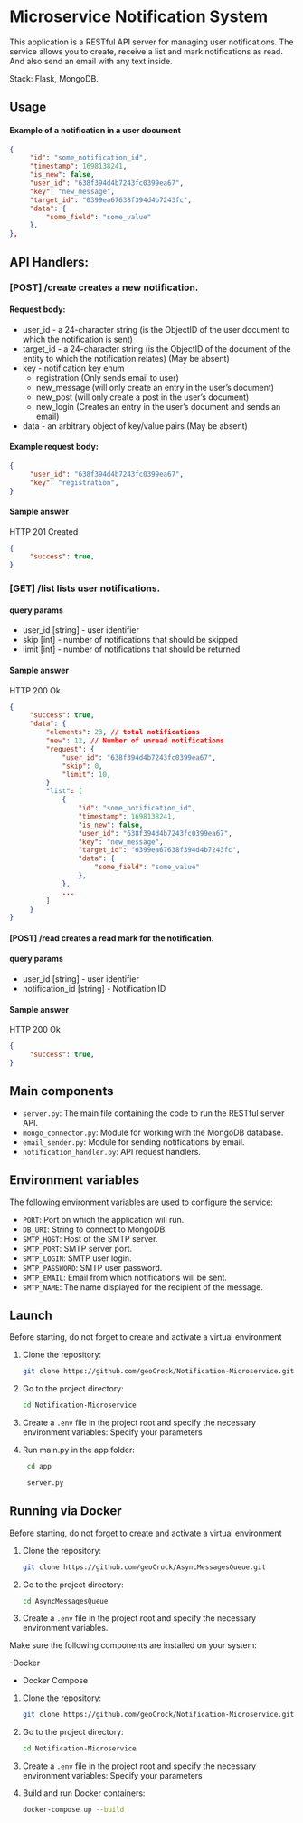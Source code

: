 # Microservice Notification System

This application is a RESTful API server for managing user notifications. The service allows you to create, receive a list and mark notifications as read. And also send an email with any text inside.
  
Stack: Flask, MongoDB.

## Usage
#### Example of a notification in a user document
```json
{
     "id": "some_notification_id",
     "timestamp": 1698138241,
     "is_new": false,
     "user_id": "638f394d4b7243fc0399ea67",
     "key": "new_message",
     "target_id": "0399ea67638f394d4b7243fc",
     "data": {
         "some_field": "some_value"
     },
},
```
## API Handlers:

### [POST] /create creates a new notification.

#### Request body:

- user_id - a 24-character string (is the ObjectID of the user document to which the notification is sent)
- target_id - a 24-character string (is the ObjectID of the document of the entity to which the notification relates) (May be absent)
- key - notification key enum
     - registration (Only sends email to user)
     - new_message (will only create an entry in the user’s document)
     - new_post (will only create a post in the user’s document)
     - new_login (Creates an entry in the user’s document and sends an email)
- data - an arbitrary object of key/value pairs (May be absent)

#### Example request body:

```json
{
     "user_id": "638f394d4b7243fc0399ea67",
     "key": "registration",
}
```

#### Sample answer

HTTP 201 Created

```json
{
     "success": true,
}
```

### [GET] /list lists user notifications.

#### query params
- user_id [string] - user identifier
- skip [int] - number of notifications that should be skipped
- limit [int] - number of notifications that should be returned

#### Sample answer

HTTP 200 Ok

```json
{
     "success": true,
     "data": {
         "elements": 23, // total notifications
         "new": 12, // Number of unread notifications
         "request": {
             "user_id": "638f394d4b7243fc0399ea67",
             "skip": 0,
             "limit": 10,
         }
         "list": [
             {
                 "id": "some_notification_id",
                 "timestamp": 1698138241,
                 "is_new": false,
                 "user_id": "638f394d4b7243fc0399ea67",
                 "key": "new_message",
                 "target_id": "0399ea67638f394d4b7243fc",
                 "data": {
                     "some_field": "some_value"
                 },
             },
             ...
         ]
     }
}
```

#### [POST] /read creates a read mark for the notification.

#### query params
- user_id [string] - user identifier
- notification_id [string] - Notification ID

#### Sample answer

HTTP 200 Ok

```json
{
     "success": true,
}
```


## Main components

- `server.py`: The main file containing the code to run the RESTful server API.
- `mongo_connector.py`: Module for working with the MongoDB database.
- `email_sender.py`: Module for sending notifications by email.
- `notification_handler.py`: API request handlers.

## Environment variables

The following environment variables are used to configure the service:

- `PORT`: Port on which the application will run.
- `DB_URI`: String to connect to MongoDB.
- `SMTP_HOST`: Host of the SMTP server.
- `SMTP_PORT`: SMTP server port.
- `SMTP_LOGIN`: SMTP user login.
- `SMTP_PASSWORD`: SMTP user password.
- `SMTP_EMAIL`: Email from which notifications will be sent.
- `SMTP_NAME`: The name displayed for the recipient of the message.

## Launch

Before starting, do not forget to create and activate a virtual environment

1. Clone the repository:

     ```bash
     git clone https://github.com/geoCrock/Notification-Microservice.git
     ```

2. Go to the project directory:

     ```bash
     cd Notification-Microservice
     ```

3. Create a `.env` file in the project root and specify the necessary environment variables:
    Specify your parameters
   
5. Run main.py in the app folder:
    ```bash
     cd app
     ```

    ```bash
     server.py
     ```
   

## Running via Docker

Before starting, do not forget to create and activate a virtual environment

1. Clone the repository:

     ```bash
     git clone https://github.com/geoCrock/AsyncMessagesQueue.git
     ```

2. Go to the project directory:

     ```bash
     cd AsyncMessagesQueue
     ```

3. Create a `.env` file in the project root and specify the necessary environment variables.


Make sure the following components are installed on your system:

-Docker
- Docker Compose

1. Clone the repository:

     ```bash
     git clone https://github.com/geoCrock/Notification-Microservice.git
     ```

2. Go to the project directory:

     ```bash
     cd Notification-Microservice
     ```

3. Create a `.env` file in the project root and specify the necessary environment variables:
    Specify your parameters

5. Build and run Docker containers:

     ```bash
     docker-compose up --build
     ```
